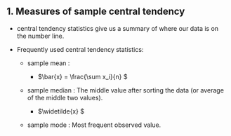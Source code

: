 ## 1. Measures of sample central tendency

- central tendency statistics give us a summary of where our data is on the number line.

- Frequently used central tendency statistics:

    - sample mean :

        - $\bar{x} = \frac{\sum x_i}{n} $

    - sample median : The middle value after sorting the data (or average of the middle two values).

        - $\widetilde{x}	$

    - sample mode : Most frequent observed value.